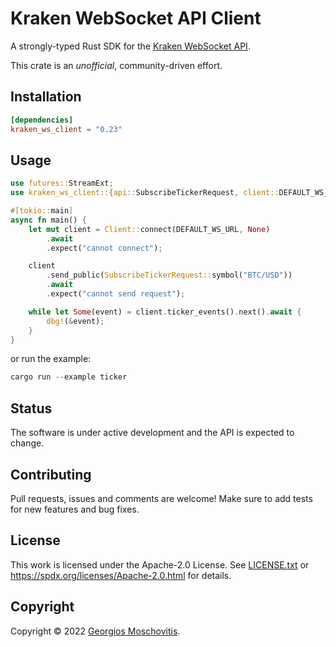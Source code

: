 # Kraken WebSocket API Client

A strongly-typed Rust SDK for the [Kraken WebSocket API](https://docs.kraken.com/websockets-v2).

This crate is an _unofficial_, community-driven effort.

## Installation

```toml
[dependencies]
kraken_ws_client = "0.23"
```

## Usage

```rs
use futures::StreamExt;
use kraken_ws_client::{api::SubscribeTickerRequest, client::DEFAULT_WS_URL, Client};

#[tokio::main]
async fn main() {
    let mut client = Client::connect(DEFAULT_WS_URL, None)
        .await
        .expect("cannot connect");

    client
        .send_public(SubscribeTickerRequest::symbol("BTC/USD"))
        .await
        .expect("cannot send request");

    while let Some(event) = client.ticker_events().next().await {
        dbg!(&event);
    }
}
```

or run the example:

```rs
cargo run --example ticker
```

## Status

The software is under active development and the API is expected to change.

## Contributing

Pull requests, issues and comments are welcome! Make sure to add tests for new features and bug fixes.

## License

This work is licensed under the Apache-2.0 License. See [LICENSE.txt](LICENSE.txt) or <https://spdx.org/licenses/Apache-2.0.html> for details.

## Copyright

Copyright © 2022 [Georgios Moschovitis](https://gmosx.ninja).